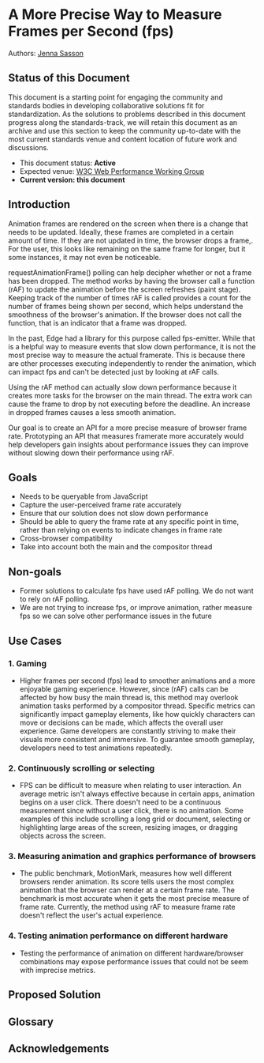 # A More Precise Way to Measure Frames per Second (fps)

[comment]: < ** (*Same-Origin*) >

Authors: [Jenna Sasson](https://github.com/jenna-sasson)

## Status of this Document
This document is a starting point for engaging the community and standards bodies in developing collaborative solutions fit for standardization. As the solutions to problems described in this document progress along the standards-track, we will retain this document as an archive and use this section to keep the community up-to-date with the most current standards venue and content location of future work and discussions.
* This document status: **Active**
* Expected venue: [W3C Web Performance Working Group](https://www.w3.org/groups/wg/webperf/)
* **Current version: this document**

##  Introduction
Animation frames are rendered on the screen when there is a change that needs to be updated. Ideally, these frames are completed in a certain amount of time. If they are not updated in time,  the browser drops a frame,. For the user, this looks like remaining on the same frame for longer, but it some instances, it may not even be noticeable.

requestAnimationFrame() polling can help decipher whether or not a frame has been dropped. The method works by  having the browser call a function (rAF) to update the animation before the screen refreshes (paint stage). Keeping track of the number of times rAF is called provides a count for the number of frames being shown per second, which helps understand the smoothness of the browser's animation. If the browser does not call the function, that is an indicator that a frame was dropped.

In the past, Edge had a library for this purpose called fps-emitter. While that is a helpful way to measure events that slow down performance, it is not the most precise way to measure the actual framerate. This is because there are other processes executing independently to render the animation, which can impact fps and can't be detected just by looking at rAF calls.

Using the rAF method can actually slow down performance because it creates more tasks for the browser on the main thread. The extra work can cause the frame to drop by not executing before the deadline. An increase in dropped frames causes a less smooth animation.

Our goal is to create an API for a more precise measure of browser frame rate. Prototyping an API that measures framerate more accurately would help developers gain insights about performance issues they can improve without slowing down their performance using rAF.



## Goals
* Needs to be queryable from JavaScript
* Capture the user-perceived frame rate accurately
* Ensure that our solution does not slow down performance
* Should be able to query the frame rate at any specific point in time, rather than relying on events to indicate changes in frame rate
* Cross-browser compatibility
* Take into account both the main and the compositor thread


## Non-goals
* Former solutions to calculate fps have used rAF polling. We do not want to rely on rAF polling.
* We are not trying to increase fps, or improve animation, rather measure fps so we can solve other performance issues in the future

## Use Cases

###	1. Gaming
* Higher frames per second (fps) lead to smoother animations and a more enjoyable gaming experience. However, since (rAF) calls can be affected by how busy the main thread is, this method may overlook animation tasks performed by a compositor thread. Specific metrics can significantly impact gameplay elements, like how quickly characters can move or decisions can be made, which affects the overall user experience. Game developers are constantly striving to make their visuals more consistent and immersive. To guarantee smooth gameplay, developers need to test animations repeatedly.
	
###	2. Continuously scrolling or selecting
* FPS can be difficult to measure when relating to user interaction. An average metric isn't always effective because in certain apps, animation begins on a user click. There doesn't need to be a continuous measurement since without a user click, there is no animation. Some examples of this include scrolling a long grid or document, selecting or highlighting large areas of the screen, resizing images, or dragging objects across the screen.
  
### 3. Measuring animation and graphics performance of browsers
* The public benchmark, MotionMark, measures how well different browsers render animation. Its score tells users the most complex animation that the browser can render at a certain frame rate. The benchmark is most accurate when it gets the most precise measure of frame rate. Currently, the method using rAF to measure frame rate doesn't reflect the user's actual experience.

### 4. Testing animation performance on different hardware
* Testing the performance of animation on different hardware/browser combinations may expose performance issues that could not be seem with imprecise metrics.
	





## Proposed Solution


## Glossary

## Acknowledgements


